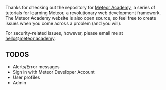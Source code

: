 Thanks for checking out the repository for [Meteor Academy](http://meteor.academy), a series of tutorials
for learning Meteor, a revolutionary web development framework.  The Meteor Academy
website is also open source, so feel free to create issues when you come across
a problem (and you will).

For security-related issues, however, please email me at hello@meteor.academy.

## TODOS
* Alerts/Error messages
* Sign in with Meteor Developer Account
* User profiles
* Admin
